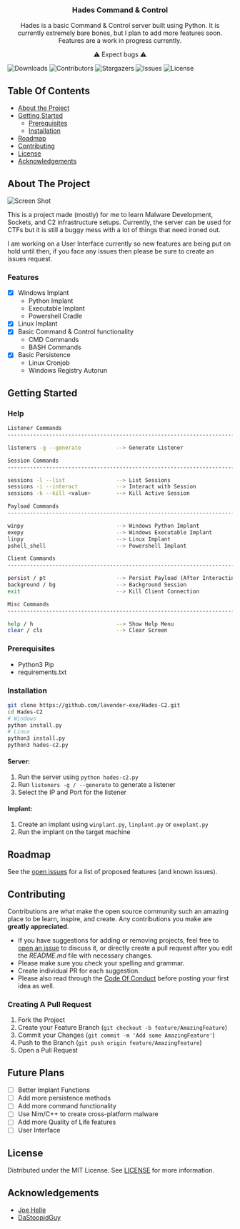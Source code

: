  <h3 align="center">Hades Command & Control</h3>

  <p align="center">
    Hades is a basic Command & Control server built using Python. It is currently extremely bare bones, but I plan to add more features soon.
Features are a work in progress currently.</p>
  <p align="center">⚠ Expect bugs ⚠
    <br/>
</p>

![Downloads](https://img.shields.io/github/downloads/Lavender-exe/Hades-C2/total) ![Contributors](https://img.shields.io/github/contributors/Lavender-exe/Hades-C2?color=dark-green) ![Stargazers](https://img.shields.io/github/stars/Lavender-exe/Hades-C2?style=social) ![Issues](https://img.shields.io/github/issues/Lavender-exe/Hades-C2) ![License](https://img.shields.io/github/license/Lavender-exe/Hades-C2) 

## Table Of Contents

* [About the Project](#about-the-project)
* [Getting Started](#getting-started)
  * [Prerequisites](#prerequisites)
  * [Installation](#installation)
* [Roadmap](#roadmap)
* [Contributing](#contributing)
* [License](#license)
* [Acknowledgements](#acknowledgements)

## About The Project

![Screen Shot](https://media.discordapp.net/attachments/504609193060466694/1099041152306528266/image.png?width=748&height=621)

This is a project made (mostly) for me to learn Malware Development, Sockets, and C2 infrastructure setups. Currently, the server can be used for CTFs but it is still a buggy mess with a lot of things that need ironed out.

I am working on a User Interface currently so new features are being put on hold until then, if you face any issues then please be sure to create an issues request.

### Features
- [x] Windows Implant
  - Python Implant
  - Executable Implant
  - Powershell Cradle
- [x] Linux Implant
- [x] Basic Command & Control functionality
  - CMD Commands
  - BASH Commands
- [x] Basic Persistence
  - Linux Cronjob
  - Windows Registry Autorun

## Getting Started

### Help
```bash
Listener Commands
---------------------------------------------------------------------------------------

listeners -g --generate           --> Generate Listener

Session Commands
---------------------------------------------------------------------------------------

sessions -l --list                --> List Sessions
sessions -i --interact            --> Interact with Session
sessions -k --kill <value>        --> Kill Active Session

Payload Commands
---------------------------------------------------------------------------------------

winpy                             --> Windows Python Implant
exepy                             --> Windows Executable Implant
linpy                             --> Linux Implant
pshell_shell                      --> Powershell Implant

Client Commands
---------------------------------------------------------------------------------------

persist / pt                      --> Persist Payload (After Interacting with Session) 
background / bg                   --> Background Session
exit                              --> Kill Client Connection

Misc Commands
---------------------------------------------------------------------------------------

help / h                          --> Show Help Menu
clear / cls                       --> Clear Screen
```


### Prerequisites

- Python3 Pip
- requirements.txt

### Installation

```bash
git clone https://github.com/lavender-exe/Hades-C2.git
cd Hades-C2
# Windows
python install.py
# Linux
python3 install.py
python3 hades-c2.py
```

#### Server:
1. Run the server using `python hades-c2.py`
2. Run `listeners -g / --generate` to generate a listener
3. Select the IP and Port for the listener

#### Implant:
1. Create an implant using `winplant.py`, `linplant.py` or `exeplant.py`
2. Run the implant on the target machine

## Roadmap

See the [open issues](https://github.com/Lavender-exe/Hades-C2/issues) for a list of proposed features (and known issues).

## Contributing

Contributions are what make the open source community such an amazing place to be learn, inspire, and create. Any contributions you make are **greatly appreciated**.
* If you have suggestions for adding or removing projects, feel free to [open an issue](https://github.com/Lavender-exe/Hades-C2/issues/new) to discuss it, or directly create a pull request after you edit the *README.md* file with necessary changes.
* Please make sure you check your spelling and grammar.
* Create individual PR for each suggestion.
* Please also read through the [Code Of Conduct](https://github.com/Lavender-exe/Hades-C2/blob/main/CODE_OF_CONDUCT.md) before posting your first idea as well.

### Creating A Pull Request

1. Fork the Project
2. Create your Feature Branch (`git checkout -b feature/AmazingFeature`)
3. Commit your Changes (`git commit -m 'Add some AmazingFeature'`)
4. Push to the Branch (`git push origin feature/AmazingFeature`)
5. Open a Pull Request

## Future Plans

- [ ] Better Implant Functions
- [ ] Add more persistence methods
- [ ] Add more command functionality
- [ ] Use Nim/C++ to create cross-platform malware
- [ ] Add more Quality of Life features
- [ ] User Interface

## License

Distributed under the MIT License. See [LICENSE](https://github.com/Lavender-exe/Hades-C2/blob/main/LICENSE.md) for more information.

## Acknowledgements

* [Joe Helle](https://twitter.com/joehelle?ref_src=twsrc%5Egoogle%7Ctwcamp%5Eserp%7Ctwgr%5Eauthor)
* [DaStoopidGuy](https://github.com/DaStoopidGuy)

